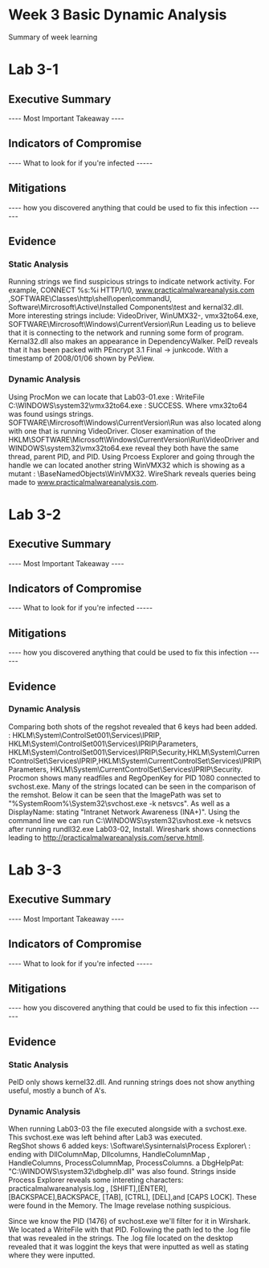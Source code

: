 
# Week 3  Basic Dynamic Analysis

Summary of week learning

# Lab 3-1

## Executive Summary 
 ---- Most Important Takeaway ----


## Indicators of Compromise

---- What to look for if you're infected -----

## Mitigations 

---- how you discovered anything that could be used to fix this infection ------

## Evidence 
### Static Analysis
Running strings we find suspicious strings to indicate network activity. For example, CONNECT %s:%i HTTP/1/0, www.practicalmalwareanalysis.com ,SOFTWARE\Classes\http\shell\open\commandU, Software\Mircrosoft\Active\Installed Components\test and kernal32.dll. More interesting strings include: VideoDriver, WinUMX32-, vmx32to64.exe, SOFTWARE\Mircrosoft\Windows\CurrentVersion\Run
Leading us to believe that it is connecting to the network and running some form of program. 
Kernal32.dll also makes an appearance in DependencyWalker. 
PeID reveals that it has been packed with PEncrypt 3.1 Final -> junkcode. 
With a timestamp of 2008/01/06 shown by PeView. 

### Dynamic Analysis 
Using ProcMon we can locate that Lab03-01.exe : WriteFile C:\\WINDOWS\system32\vmx32to64.exe : SUCCESS. Where vmx32to64 was found usings strings. SOFTWARE\Mircrosoft\Windows\CurrentVersion\Run was also located along with one that is running VideoDriver. 
Closer examination of the 
HKLM\SOFTWARE\Microsoft\Windows\CurrentVersion\Run\VideoDriver and WINDOWS\system32\vmx32to64.exe reveal they both have the same thread, parent PID, and PID. 
Using Prcoess Explorer and going through the handle we can located another string WinVMX32 which is showing as a mutant : \BaseNamedObjects\WinVMX32. 
WireShark reveals queries being made to www.practicalmalwareanalysis.com.
 

# Lab 3-2

## Executive Summary 
 ---- Most Important Takeaway ----


## Indicators of Compromise

---- What to look for if you're infected -----

## Mitigations 

---- how you discovered anything that could be used to fix this infection ------

## Evidence 

### Dynamic Analysis 
Comparing both shots of the regshot revealed that 6 keys had been added. : HKLM\System\ControlSet001\Services\IPRIP, HKLM\System\ControlSet001\Services\IPRIP\Parameters, HKLM\System\ControlSet001\Services\IPRIP\Security,HKLM\System\CurrentControlSet\Services\IPRIP,HKLM\System\CurrentControlSet\Services\IPRIP\Parameters, HKLM\System\CurrentControlSet\Services\IPRIP\Security. 
Procmon shows many readfiles and RegOpenKey for PID 1080 connected to svchost.exe. 
Many of the strings located can be seen in the comparison of the remshot. 
Below it can be seen that the ImagePath was set to "%SystemRoom%\System32\svchost.exe -k netsvcs". As well as a DisplayName: stating "Intranet Network Awareness (INA+)".  Using the command line we can run C:\WINDOWS\system32\svhost.exe -k netsvcs after running rundll32.exe Lab03-02, Install.
Wireshark shows connections leading to http://practicalmalwareanalysis.com/serve.htmll. 

# Lab 3-3

## Executive Summary 
 ---- Most Important Takeaway ----


## Indicators of Compromise

---- What to look for if you're infected -----

## Mitigations 

---- how you discovered anything that could be used to fix this infection ------

## Evidence 
### Static Analysis
PeID only shows kernel32.dll. And running strings does not show anything useful, mostly a bunch of A's. 

### Dynamic Analysis 
When running Lab03-03 the file executed alongside with a svchost.exe. This svchost.exe was left behind after Lab3 was executed.  
RegShot shows 6 added keys: \Software\Sysinternals\Process Explorer\ : ending with DllColumnMap, Dllcolumns, HandleColumnMap , HandleColumns, ProcessColumnMap, ProcessColumns. a DbgHelpPat: "C:\WINDOWS\system32\dbghelp.dll" was also found. 
Strings inside Process Explorer reveals some intereting characters: practicalmalwareanalysis.log , [SHIFT],[ENTER], [BACKSPACE],BACKSPACE, [TAB], [CTRL], [DEL],and [CAPS LOCK]. These were found in the Memory. The Image revelase nothing suspicious. 

Since we know the PID (1476)  of svchost.exe we'll filter for it in Wirshark. We located a WriteFile with that PID. Following the path led to the .log file that was revealed in the strings. The .log file located on the desktop revealed that it was loggint the keys that were inputted as well as stating where they were inputted.

